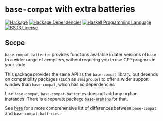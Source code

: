 # `base-compat` with extra batteries
[![Hackage](https://img.shields.io/hackage/v/base-compat-batteries.svg)][Hackage: base-compat-batteries]
[![Hackage Dependencies](https://img.shields.io/hackage-deps/v/base-compat-batteries.svg)](http://packdeps.haskellers.com/reverse/base-compat-batteries)
[![Haskell Programming Language](https://img.shields.io/badge/language-Haskell-blue.svg)][Haskell.org]
[![BSD3 License](http://img.shields.io/badge/license-MIT-brightgreen.svg)][tl;dr Legal: MIT]

[Hackage: base-compat-batteries]:
  http://hackage.haskell.org/package/base-compat-batteries
  "base-compat-batteries package on Hackage"
[Haskell.org]:
  http://www.haskell.org
  "The Haskell Programming Language"
[tl;dr Legal: MIT]:
  https://tldrlegal.com/license/mit-license
  "MIT License"

## Scope

`base-compat-batteries` provides functions available in later versions of
`base` to a wider range of compilers, without requiring you to use CPP
pragmas in your code.

This package provides the same API as the
[`base-compat`](http://hackage.haskell.org/package/base-compat) library, but
depends on compatibility packages (such as `semigroups`) to offer a wider
support window than `base-compat`, which has no dependencies.

Like `base-compat`, `base-compat-batteries` does not add any orphan instances.
There is a separate package
[`base-orphans`](https://github.com/haskell-compat/base-orphans) for that.

See [here](https://github.com/haskell-compat/base-compat/blob/master/base-compat/README.markdown#dependencies)
for a more comprehensive list of differences between `base-compat` and
`base-compat-batteries`.
